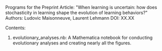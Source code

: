 Programs for the Preprint Article:
"When learning is uncertain: how does stochasticity in learning shape the evolution of learning behaviors?"
Authors: Ludovic Maisonneuve, Laurent Lehmann
DOI: XX.XX

Contents:

1. evolutionary_analyses.nb: A Mathematica notebook for conducting evolutionary analyses and creating nearly all the figures.  
